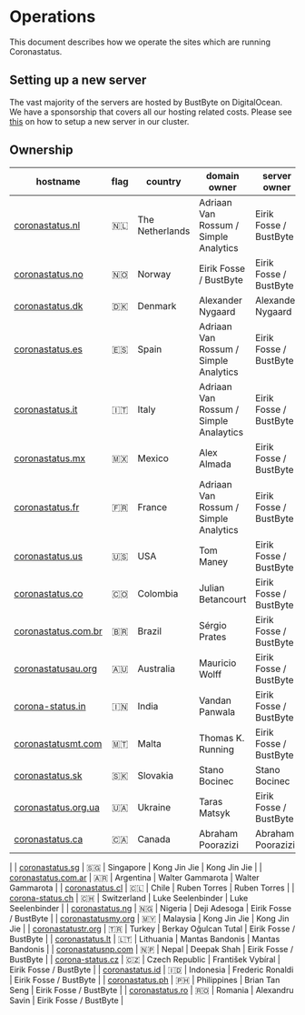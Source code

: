 # Operations
This document describes how we operate the sites which are running Coronastatus.

## Setting up a new server
The vast majority of the servers are hosted by BustByte on DigitalOcean. We have a sponsorship that covers all our hosting related costs.
Please see [this](digitalocean-setup.md) on how to setup a new server in our cluster.

## Ownership

| hostname                                           | flag | country          | domain owner                            | server owner           |
|----------------------------------------------------|:----:|------------------|-----------------------------------------|------------------------|
| [coronastatus.nl](https://coronastatus.nl)         |  🇳🇱  |  The Netherlands | Adriaan Van Rossum / Simple Analytics   | Eirik Fosse / BustByte |
| [coronastatus.no](https://coronastatus.no)         |  🇳🇴  |  Norway          | Eirik Fosse / BustByte                  | Eirik Fosse / BustByte |
| [coronastatus.dk](https://coronastatus.dk)         |  🇩🇰  |  Denmark         | Alexander Nygaard                       | Alexander Nygaard      |
| [coronastatus.es](https://coronastatus.es)         |  🇪🇸  |  Spain           | Adriaan Van Rossum / Simple Analytics   | Eirik Fosse / BustByte |
| [coronastatus.it](https://coronastatus.it)         |  🇮🇹  |  Italy           | Adriaan Van Rossum / Simple Analaytics  | Eirik Fosse / BustByte |
| [coronastatus.mx](https://coronastatus.mx)         |  🇲🇽  |  Mexico          | Alex Almada                             | Eirik Fosse / BustByte |
| [coronastatus.fr](https://coronastatus.fr)         |  🇫🇷  |  France          | Adriaan Van Rossum / Simple Analytics   | Eirik Fosse / BustByte |
| [coronastatus.us](https://coronastatus.us)         |  🇺🇸  |  USA             | Tom Maney                               | Eirik Fosse / BustByte |
| [coronastatus.co](https://coronastatus.co)         |  🇨🇴  |  Colombia        | Julian Betancourt                       | Eirik Fosse / BustByte |
| [coronastatus.com.br](https://coronastatus.net.br) |  🇧🇷  |  Brazil          | Sérgio Prates                           | Eirik Fosse / BustByte |
| [coronastatusau.org](https://coronastatusau.org)   |  🇦🇺  |  Australia       | Mauricio Wolff                          | Eirik Fosse / BustByte |
| [corona-status.in](https://corona-status.in)       |  🇮🇳  |  India           | Vandan Panwala                          | Eirik Fosse / BustByte |
| [coronastatusmt.com](https://coronastatusmt.com)   |  🇲🇹  |  Malta           | Thomas K. Running                       | Eirik Fosse / BustByte |
| [coronastatus.sk](https://coronastatus.sk)         |  🇸🇰  |  Slovakia        | Stano Bocinec                           | Stano Bocinec          |
| [coronastatus.org.ua](https://coronastatus.org.ua) |  🇺🇦  |  Ukraine         | Taras Matsyk                            | Eirik Fosse / BustByte |
| [coronastatus.ca](https://coronastatus.ca)         |  🇨🇦  |  Canada          | Abraham Poorazizi                       | Abraham Poorazizi
|
| [coronastatus.sg](https://coronastatus.sg)         |  🇸🇬  |  Singapore       | Kong Jin Jie                            | Kong Jin Jie           |
| [coronastatus.com.ar](https://coronastatus.com.ar) |  🇦🇷  |  Argentina       | Walter Gammarota                        | Walter Gammarota       |
| [coronastatus.cl](https://coronastatus.cl)         |  🇨🇱  |  Chile           | Ruben Torres                            | Ruben Torres           |
| [corona-status.ch](https://corona-status.ch)       |  🇨🇭  |  Switzerland     | Luke Seelenbinder                       | Luke Seelenbinder      |
| [coronastatus.ng](https://coronastatus.ng)         |  🇳🇬  |  Nigeria         | Deji Adesoga                            | Eirik Fosse / BustByte |
| [coronastatusmy.org](https://coronastatusmy.org)   |  🇲🇾  |  Malaysia        | Kong Jin Jie                            | Kong Jin Jie           |
| [coronastatustr.org](https://coronastatustr.com)   |  🇹🇷  |  Turkey          | Berkay Oğulcan Tutal                    | Eirik Fosse / BustByte |
| [coronastatus.lt](https://coronastatus.lt)         |  🇱🇹  |  Lithuania       | Mantas Bandonis                         | Mantas Bandonis        |
| [coronastatusnp.com](https://coronastatusnp.com)   |  🇳🇵  |  Nepal           | Deepak Shah                             | Eirik Fosse / BustByte |
| [corona-status.cz](https://corona-status.cz)       |  🇨🇿  |  Czech Republic  | František Vybíral                       | Eirik Fosse / BustByte |
| [coronastatus.id](https://coronastatus.id)         |  🇮🇩  |  Indonesia       | Frederic Ronaldi                        | Eirik Fosse / BustByte |
| [coronastatus.ph](https://coronastatus.ph)         |  🇵🇭  |  Philippines     | Brian Tan Seng                          | Eirik Fosse / BustByte |
| [coronastatus.ro](https://coronastatus.ro)         |  🇷🇴  |  Romania         | Alexandru Savin                         | Eirik Fosse / BustByte |
